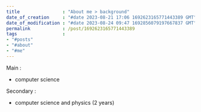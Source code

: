 ```yaml
---
title                : "About me > background"
date_of_creation     : "#date 2023-08-21 17:06 1692623165771443389 GMT"
date_of_modification : "#date 2023-08-24 09:47 1692856079197667837 GMT"
permalink            : /post/1692623165771443389
tags                 : 
- "#posts"
- "#about"
- "#me"
---
```


Main : 
- computer science

Secondary :
- computer science and physics (2 years)
